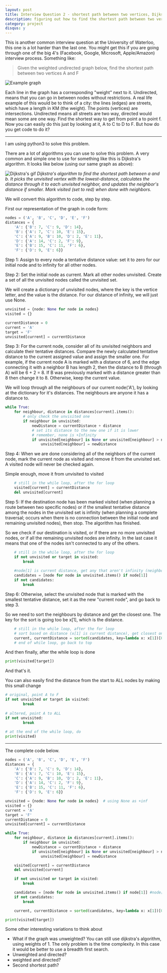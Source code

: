 ```yaml
---
layout: post
title: Interview Question 2 - shortest path between two vertices, Dijkstra's algorithm
description: figuring out how to find the shortest path between two vertices in a graph.
category: project
disqus: y
---
```


This is another common interview question at the University of Waterloo, this one is a lot harder than the last one. You might get this if you are going through one of the big 4's (Facebook, Google, Microsoft, Apple/Amazon) interview process. Something like:

> Given the weighted undirected graph below, find the shortest path between two vertices A and F

![Example graph](../../../../../images/blog/graph.png)

Each line in the graph has a corresponding "weight" next to it. Undirected, means that you can go in between nodes without restrictions. A real life example of this would be to think of a city: the lines (edges) are streets, which have a length in KM (the weight). The points (vertices) are intersections. Undirected means all streets are two way, directed would mean some are one way. Find the shortest way to get from point a to point f. Now you can easily do this just by looking at it, A to C to D to F. But how do you get code to do it? 

--- 

I am using python3 to solve this problem.

There are a lot of algorithms you can use to solve this problem. A very common and simple one to use for something like this is Dijkstra's algorithm. It looks like below (using our same graph as above):

![Dijkstra's gif](../../../../../images/blog/dijkstra.gif)
*Dijkstra's algorithm to find the shortest path between a and b. It picks the unvisited vertex with the lowest-distance, calculates the distance through it to each unvisited neighbor, and updates the neighbor's distance if smaller. Mark visited (set to red) when done with neighbors.*

We will convert this algorithm to code, step by step.

First our representation of the graph in code form:

```python
nodes = ('A', 'B', 'C', 'D', 'E', 'F')
distances = {
    'A': {'B': 7, 'C': 9, 'D': 14},
    'B': {'A': 7, 'C': 10, 'E': 15},
    'C': {'A': 9, 'B': 10, 'D': 2, 'E': 11},
    'D': {'A': 14, 'C': 2, 'F': 9},
    'E': {'B': 15, 'C': 11, 'F': 6},
    'F': {'D': 9, 'E': 6}}
```

Step 1: Assign to every node a tentative distance value: set it to zero for our initial node and to infinity for all other nodes.

Step 2: Set the initial node as current. Mark all other nodes unvisited. Create a set of all the unvisited nodes called the unvisited set.

We will create a dictionary of unvisited nodes, where the key is the vertice letter, and the value is the distance. For our distance of infinity, we will just use None.

```python
unvisited = {node: None for node in nodes} 
visited = {}

currentDistance = 0
current = 'A'
target = 'F'
unvisited[current] = currentDistance
```

Step 3: For the current node, consider all of its unvisited neighbors and calculate their tentative distances. Compare the newly calculated tentative distance to the current assigned value and assign the smaller one. For example, if the current node A is marked with a distance of 6, and the edge connecting it with a neighbor B has length 2, then the distance to B (through A) will be 6 + 2 = 8. If B was previously marked with a distance greater than 8 then change it to 8. Otherwise, keep the current value.

We will loop through all the neighbours of our current node('A'), by looking at the dictionary for it's distances. The neighbours are anyone it has a distance to.

```python
while True:
    for neighbour, distance in distances[current].items():
		# only check the unvisited one
        if neighbour in unvisited:
            newDistance = currentDistance + distance
			# set its distance to the new one if it is lower
			# remember, none is +Infinity
            if unvisited[neighbour] is None or unvisited[neighbour] > newDistance:
                unvisited[neighbour] = newDistance
```

Step 4: When we are done considering all of the neighbors of the current node, mark the current node as visited and remove it from the unvisited set. A visited node will never be checked again.

Simple enough, move it from unvisited to visited

```python
	# still in the while loop, after the for loop
	visited[current] = currentDistance
	del unvisited[current]
```

Step 5: If the destination node has been marked visited (when planning a route between two specific nodes) or if the smallest tentative distance among the nodes in the unvisited set is infinity (when planning a complete traversal; occurs when there is no connection between the initial node and remaining unvisited nodes), then stop. The algorithm has finished.

So we check if our destination is visited, or if there are no more unvisited nodes, or if all the remaining unvisited nodes are infinity. In the last case it means that one of the nodes isn't connected to any of the others.

```python
	# still in the while loop, after the for loop
	if not unvisited or target in visited:
        break
		
	#node[1] is current distance, get any that aren't infinity (neighbours)
    candidates = [node for node in unvisited.items() if node[1]] 
    if not candidates:
        break
```

Step 6: Otherwise, select the unvisited node that is marked with the smallest tentative distance, set it as the new "current node", and go back to step 3.

So we need to sort the neighbours by distance and get the closest one. The key for the sort is going too be x[1], which is the distance.

```python
	# still in the while loop, after the for loop
	# sort based on distance (x[1] is current distance), get closest one ([0])
    current, currentDistance = sorted(candidates, key=lambda x: x[1])[0]
	# end of while loop, go back to top
```

And then finally, after the while loop is done

```python
print(visited[target])
```

And that's it.

You can also easily find the distance from the start to ALL nodes by making this small change

```python
# original, point A to F
if not unvisited or target in visited:
        break
		
# altered, point A to ALL
if not unvisited:
        break
		
# at the end of the while loop, do
print(visited)
```

---

The complete code below.

```python
nodes = ('A', 'B', 'C', 'D', 'E', 'F')
distances = {
    'A': {'B': 7, 'C': 9, 'D': 14},
    'B': {'A': 7, 'C': 10, 'E': 15},
    'C': {'A': 9, 'B': 10, 'D': 2, 'E': 11},
    'D': {'A': 14, 'C': 2, 'F': 9},
    'E': {'B': 15, 'C': 11, 'F': 6},
    'F': {'D': 9, 'E': 6}}

unvisited = {node: None for node in nodes}  # using None as +inf
visited = {}
current = 'A'
target = 'F'
currentDistance = 0
unvisited[current] = currentDistance

while True:
    for neighbour, distance in distances[current].items():
        if neighbour in unvisited:
            newDistance = currentDistance + distance
            if unvisited[neighbour] is None or unvisited[neighbour] > newDistance:
                unvisited[neighbour] = newDistance

    visited[current] = currentDistance
    del unvisited[current]

    if not unvisited or target in visited:
        break

    candidates = [node for node in unvisited.items() if node[1]] #node[1] is current distance
    if not candidates:
        break

    current, currentDistance = sorted(candidates, key=lambda x: x[1])[0]

print(visited[target])
```

Some other interesting variations to think about

+ What if the graph was unweighted? You can still use dijkstra's algorithm, using weights of 1.  The only problem is the time complexity. In this case it would be better to use a breadth first search.
+ Unweighted and directed?
+ weighted and directed?
+ Second shortest path?
